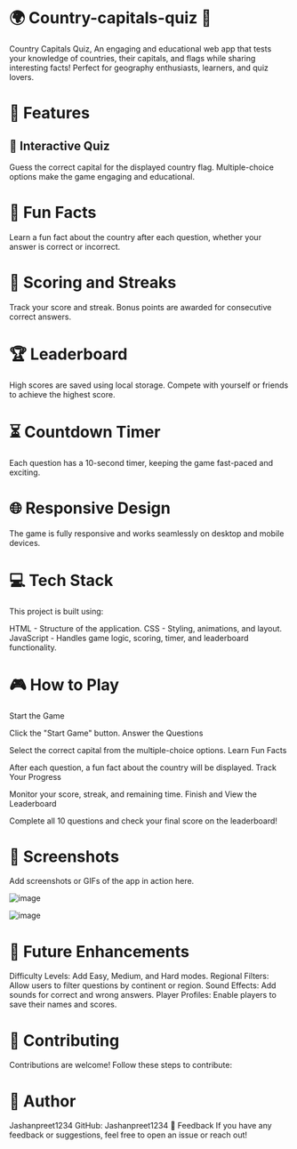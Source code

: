 # 🌍 Country-capitals-quiz 🌟
Country Capitals Quiz, An engaging and educational web app that tests your knowledge of countries, their capitals, and flags while sharing interesting facts! Perfect for geography enthusiasts, learners, and quiz lovers.

# 🚀 Features
## 🧠 Interactive Quiz
Guess the correct capital for the displayed country flag.
Multiple-choice options make the game engaging and educational.

# 📜 Fun Facts
Learn a fun fact about the country after each question, whether your answer is correct or incorrect.

# 🎯 Scoring and Streaks
Track your score and streak.
Bonus points are awarded for consecutive correct answers.

# 🏆 Leaderboard
High scores are saved using local storage.
Compete with yourself or friends to achieve the highest score.

# ⏳ Countdown Timer
Each question has a 10-second timer, keeping the game fast-paced and exciting.

# 🌐 Responsive Design
The game is fully responsive and works seamlessly on desktop and mobile devices.

# 💻 Tech Stack
This project is built using:

HTML - Structure of the application.
CSS - Styling, animations, and layout.
JavaScript - Handles game logic, scoring, timer, and leaderboard functionality.

# 🎮 How to Play
Start the Game

Click the "Start Game" button.
Answer the Questions

Select the correct capital from the multiple-choice options.
Learn Fun Facts

After each question, a fun fact about the country will be displayed.
Track Your Progress

Monitor your score, streak, and remaining time.
Finish and View the Leaderboard

Complete all 10 questions and check your final score on the leaderboard!


# 📸 Screenshots
Add screenshots or GIFs of the app in action here.

![image](https://github.com/user-attachments/assets/d99bf6d6-d4ba-4502-9d11-b84a82084601)

![image](https://github.com/user-attachments/assets/9c5eeaa5-30d1-4f04-a0d4-c8fa8cb228be)



# 🌟 Future Enhancements
 Difficulty Levels: Add Easy, Medium, and Hard modes.
 Regional Filters: Allow users to filter questions by continent or region.
 Sound Effects: Add sounds for correct and wrong answers.
 Player Profiles: Enable players to save their names and scores.
 
# 🤝 Contributing
Contributions are welcome! Follow these steps to contribute:


# 👤 Author
Jashanpreet1234
GitHub: Jashanpreet1234
📣 Feedback
If you have any feedback or suggestions, feel free to open an issue or reach out!
